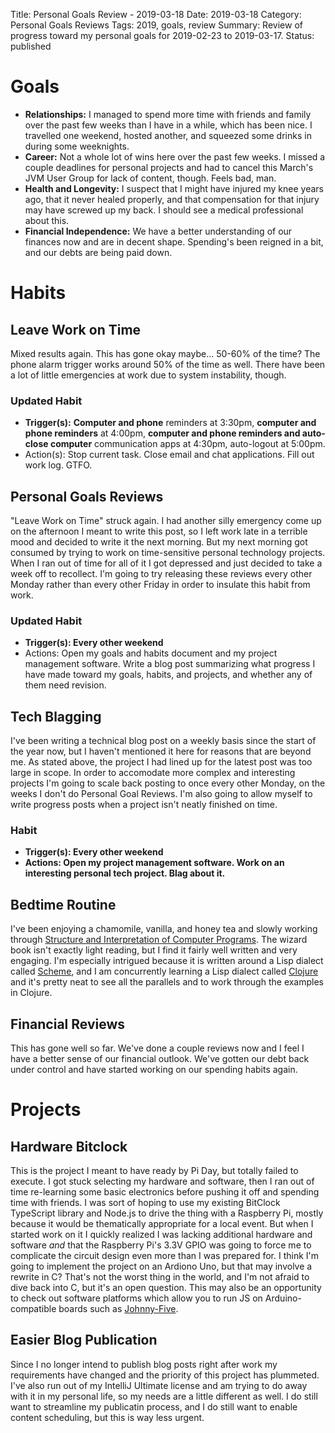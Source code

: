 Title: Personal Goals Review - 2019-03-18
Date: 2019-03-18
Category: Personal Goals Reviews
Tags: 2019, goals, review
Summary: Review of progress toward my personal goals for 2019-02-23 to 2019-03-17.
Status: published 


# Goals
* **Relationships:** I managed to spend more time with friends and family over the past few weeks than I have in a while, which has been nice. I travelled one weekend, hosted another, and squeezed some drinks in during some weeknights.
* **Career:** Not a whole lot of wins here over the past few weeks. I missed a couple deadlines for personal projects and had to cancel this March's JVM User Group for lack of content, though. Feels bad, man.
* **Health and Longevity:** I suspect that I might have injured my knee years ago, that it never healed properly, and that compensation for that injury may have screwed up my back. I should see a medical professional about this.
* **Financial Independence:** We have a better understanding of our finances now and are in decent shape. Spending's been reigned in a bit, and our debts are being paid down.

# Habits
## Leave Work on Time
Mixed results again. This has gone okay maybe... 50-60% of the time? The phone alarm trigger works around 50% of the time as well. There have been a lot of little emergencies at work due to system instability, though.

### Updated Habit
* **Trigger(s):** **Computer and phone** reminders at 3:30pm, **computer and phone reminders** at 4:00pm, **computer and phone reminders and auto-close computer** communication apps at 4:30pm, auto-logout at 5:00pm.
* Action(s): Stop current task. Close email and chat applications. Fill out work log. GTFO.

## Personal Goals Reviews
"Leave Work on Time" struck again. I had another silly emergency come up on the afternoon I meant to write this post, so I left work late in a terrible mood and decided to write it the next morning. But my next morning got consumed by trying to work on time-sensitive personal technology projects. When I ran out of time for all of it I got depressed and just decided to take a week off to recollect. I'm going to try releasing these reviews every other Monday rather than every other Friday in order to insulate this habit from work.

### Updated Habit
* **Trigger(s): Every other weekend**
* Actions: Open my goals and habits document and my project management software. Write a blog post summarizing what progress I have made toward my goals, habits, and projects, and whether any of them need revision.

## Tech Blagging
I've been writing a technical blog post on a weekly basis since the start of the year now, but I haven't mentioned it here for reasons that are beyond me. As stated above, the project I had lined up for the latest post was too large in scope. In order to accomodate more complex and interesting projects I'm going to scale back posting to once every other Monday, on the weeks I don't do Personal Goal Reviews. I'm also going to allow myself to write progress posts when a project isn't neatly finished on time.

### Habit
* **Trigger(s): Every other weekend**
* **Actions: Open my project management software. Work on an interesting personal tech project. Blag about it.**

## Bedtime Routine
I've been enjoying a chamomile, vanilla, and honey tea and slowly working through [Structure and Interpretation of Computer Programs](https://en.wikipedia.org/wiki/Structure_and_Interpretation_of_Computer_Programs). The wizard book isn't exactly light reading, but I find it fairly well written and very engaging. I'm especially intrigued because it is written around a Lisp dialect called [Scheme](http://www.scheme-reports.org/), and I am concurrently learning a Lisp dialect called [Clojure](https://clojure.org/) and it's pretty neat to see all the parallels and to work through the examples in Clojure.

## Financial Reviews
This has gone well so far. We've done a couple reviews now and I feel I have a better sense of our financial outlook. We've gotten our debt back under control and have started working on our spending habits again.


# Projects
## Hardware Bitclock
This is the project I meant to have ready by Pi Day, but totally failed to execute. I got stuck selecting my hardware and software, then I ran out of time re-learning some basic electronics before pushing it off and spending time with friends. I was sort of hoping to use my existing BitClock TypeScript library and Node.js to drive the thing with a Raspberry Pi, mostly because it would be thematically appropriate for a local event. But when I started work on it I quickly realized I was lacking additional hardware and software *and* that the Raspberry Pi's 3.3V GPIO was going to force me to complicate the circuit design even more than I was prepared for. I think I'm going to implement the project on an Ardiono Uno, but that may involve a rewrite in C? That's not the worst thing in the world, and I'm not afraid to dive back into C, but it's an open question. This may also be an opportunity to check out software platforms which allow you to run JS on Arduino-compatible boards such as [Johnny-Five](http://johnny-five.io/).

## Easier Blog Publication
Since I no longer intend to publish blog posts right after work my requirements have changed and the priority of this project has plummeted. I've also run out of my IntelliJ Ultimate license and am trying to do away with it in my personal life, so my needs are a little different as well. I do still want to streamline my publicatin process, and I do still want to enable content scheduling, but this is way less urgent.
